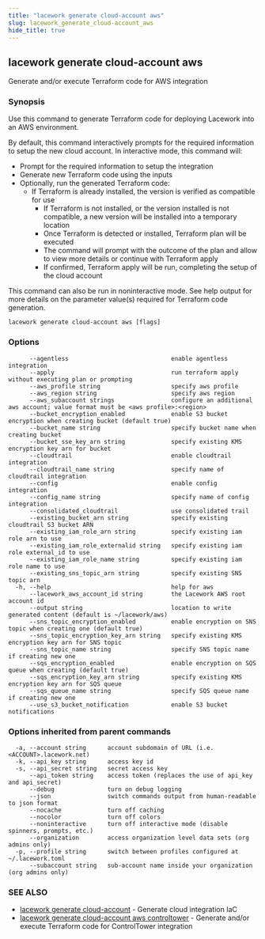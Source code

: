 ```yaml
---
title: "lacework generate cloud-account aws"
slug: lacework_generate_cloud-account_aws
hide_title: true
---
```


## lacework generate cloud-account aws

Generate and/or execute Terraform code for AWS integration

### Synopsis

Use this command to generate Terraform code for deploying Lacework into an AWS environment.

By default, this command interactively prompts for the required information to setup the new cloud account.
In interactive mode, this command will:

* Prompt for the required information to setup the integration
* Generate new Terraform code using the inputs
* Optionally, run the generated Terraform code:
  * If Terraform is already installed, the version is verified as compatible for use
	* If Terraform is not installed, or the version installed is not compatible, a new
    version will be installed into a temporary location
	* Once Terraform is detected or installed, Terraform plan will be executed
	* The command will prompt with the outcome of the plan and allow to view more details
    or continue with Terraform apply
	* If confirmed, Terraform apply will be run, completing the setup of the cloud account

This command can also be run in noninteractive mode.
See help output for more details on the parameter value(s) required for Terraform code generation.


```
lacework generate cloud-account aws [flags]
```

### Options

```
      --agentless                             enable agentless integration
      --apply                                 run terraform apply without executing plan or prompting
      --aws_profile string                    specify aws profile
      --aws_region string                     specify aws region
      --aws_subaccount strings                configure an additional aws account; value format must be <aws profile>:<region>
      --bucket_encryption_enabled             enable S3 bucket encryption when creating bucket (default true)
      --bucket_name string                    specify bucket name when creating bucket
      --bucket_sse_key_arn string             specify existing KMS encryption key arn for bucket
      --cloudtrail                            enable cloudtrail integration
      --cloudtrail_name string                specify name of cloudtrail integration
      --config                                enable config integration
      --config_name string                    specify name of config integration
      --consolidated_cloudtrail               use consolidated trail
      --existing_bucket_arn string            specify existing cloudtrail S3 bucket ARN
      --existing_iam_role_arn string          specify existing iam role arn to use
      --existing_iam_role_externalid string   specify existing iam role external_id to use
      --existing_iam_role_name string         specify existing iam role name to use
      --existing_sns_topic_arn string         specify existing SNS topic arn
  -h, --help                                  help for aws
      --lacework_aws_account_id string        the Lacework AWS root account id
      --output string                         location to write generated content (default is ~/lacework/aws)
      --sns_topic_encryption_enabled          enable encryption on SNS topic when creating one (default true)
      --sns_topic_encryption_key_arn string   specify existing KMS encryption key arn for SNS topic
      --sns_topic_name string                 specify SNS topic name if creating new one
      --sqs_encryption_enabled                enable encryption on SQS queue when creating (default true)
      --sqs_encryption_key_arn string         specify existing KMS encryption key arn for SQS queue
      --sqs_queue_name string                 specify SQS queue name if creating new one
      --use_s3_bucket_notification            enable S3 bucket notifications
```

### Options inherited from parent commands

```
  -a, --account string      account subdomain of URL (i.e. <ACCOUNT>.lacework.net)
  -k, --api_key string      access key id
  -s, --api_secret string   secret access key
      --api_token string    access token (replaces the use of api_key and api_secret)
      --debug               turn on debug logging
      --json                switch commands output from human-readable to json format
      --nocache             turn off caching
      --nocolor             turn off colors
      --noninteractive      turn off interactive mode (disable spinners, prompts, etc.)
      --organization        access organization level data sets (org admins only)
  -p, --profile string      switch between profiles configured at ~/.lacework.toml
      --subaccount string   sub-account name inside your organization (org admins only)
```

### SEE ALSO

* [lacework generate cloud-account](lacework_generate_cloud-account.md)	 - Generate cloud integration IaC
* [lacework generate cloud-account aws controltower](lacework_generate_cloud-account_aws_controltower.md)	 - Generate and/or execute Terraform code for ControlTower integration

